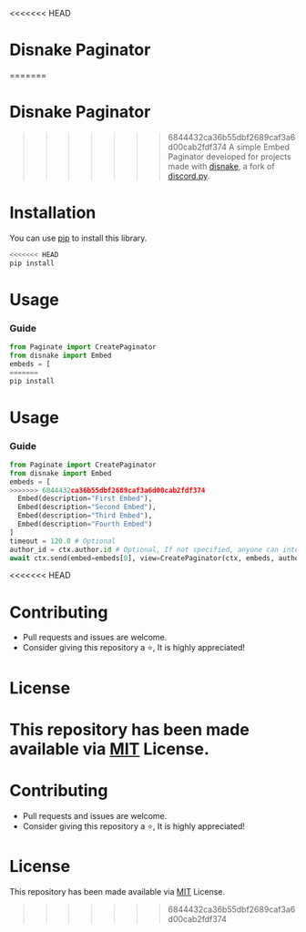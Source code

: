 <<<<<<< HEAD
# Disnake Paginator
=======
# Disnake Paginator 
>>>>>>> 6844432ca36b55dbf2689caf3a6d00cab2fdf374
A simple Embed Paginator developed for projects made with [disnake](ttps://github.com/DisnakeDev/disnake), a fork of [discord.py](https://github.com/Rapptz/discord.py).

# Installation
You can use [pip](https://pip.pypa.io/en/stable/) to install this library.
```py
<<<<<<< HEAD
pip install
```

# Usage
### Guide
```py
from Paginate import CreatePaginator
from disnake import Embed
embeds = [
=======
pip install 
```

# Usage 
### Guide 
```py
from Paginate import CreatePaginator 
from disnake import Embed 
embeds = [ 
>>>>>>> 6844432ca36b55dbf2689caf3a6d00cab2fdf374
  Embed(description="First Embed"),
  Embed(description="Second Embed"),
  Embed(description="Third Embed"),
  Embed(description="Fourth Embed")
]
timeout = 120.0 # Optional
author_id = ctx.author.id # Optional, If not specified, anyone can interact with pagination buttons.
await ctx.send(embed=embeds[0], view=CreatePaginator(ctx, embeds, author_id, timeout))
```

<<<<<<< HEAD
# Contributing
* Pull requests and issues are welcome.
* Consider giving this repository a ⭐, It is highly appreciated!

# License
This repository has been made available via [MIT](https://github.com/DorianAarno/Paginator/blob/main/LICENSE) License.
=======
# Contributing 
* Pull requests and issues are welcome. 
* Consider giving this repository a ⭐, It is highly appreciated! 

# License
This repository has been made available via [MIT](https://github.com/DorianAarno/Paginator/blob/main/LICENSE) License.
  
>>>>>>> 6844432ca36b55dbf2689caf3a6d00cab2fdf374
